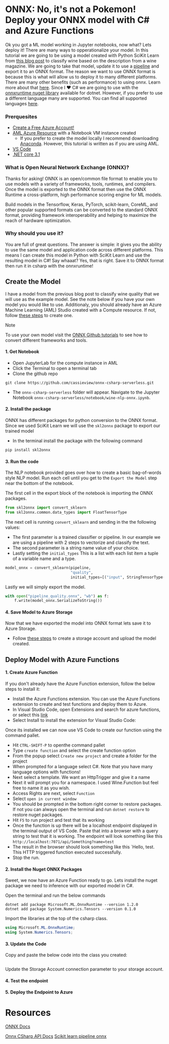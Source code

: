 # ONNX: No, it's not a Pokemon! Deploy your ONNX model with C# and Azure Functions

Ok you got a ML model working in Jupyter notebooks, now what? Lets deploy it! There are many ways to opperationalize your model. In this tutorial we are going to be using a model created with Python SciKit Learn from [this blog post]() to classify wine based on the description from a wine magazine. We are going to take that model, update it to use a [pipeline]() and export it to an ONNX format. The reason we want to use ONNX format is because this is what will allow us to deploy it to many different platforms. There are many other benefits (such as performance) to using onnx. Learn more about that [here](). Since I ♥ C# we are going to use with the [onnxruntime nuget library]() available for dotnet. However, if you prefer to use a different language many are supported. You can find all supported languages [here]().

### Prerquesites

- [Create a Free Azure Account!]()
- [AML Azure Resource]() with a Notebook VM instance created
  - If you prefer to create the model locally I recommend downloading [Anaconda](). However, this tutorial is written as if you are using AML.
- [VS Code]()
- [.NET core 3.1](https://dotnet.microsoft.com/download)

### What is Open Neural Network Exchange (ONNX)?

Thanks for asking! ONNX is an open/common file format to enable you to use models with a variety of frameworks, tools, runtimes, and compilers. Once the model is exported to the ONNX format then use the ONNX Runtime a cross-platform, high performance scoring engine for ML models.

Build models in the Tensorflow, Keras, PyTorch, scikit-learn, CoreML, and other popular supported formats can be converted to the standard ONNX format, providing framework interoperability and helping to maximize the reach of hardware optimization.

### Why should you use it?

You are full of great questions. The answer is simple: it gives you the ability to use the same model and application code across different platforms. This means I can create this model in Python with SciKit Learn and use the resulting model in C#! Say whaaat? Yes, that is right. Save it to ONNX format then run it in csharp with the onnxruntime!

## Create the Model

I have a model from the previous blog post to classify wine quality that we will use as the example model. See the note below if you have your own model you would like to use. Additionaly, you should already have an Azure Machine Learning (AML) Studio created with a Compute resource. If not, follow [these steps]() to create one.

> [!NOTE]
> To use your own model visit the [ONNX Github tutorials](https://github.com/onnx/tutorials#converting-to-onnx-format) to see how to convert different frameworks and tools.

#### 1. Get Notebook

- Open JupyterLab for the compute instance in AML
- Click the Terminal to open a terminal tab
- Clone the github repo

```shell
git clone https://github.com/cassieview/onnx-csharp-serverless.git
```

- The `onnx-csharp-serverless` folder will appear. Navigate to the Jupyter Notebook `onnx-csharp-serverless/notebook/wine-nlp-onnx.ipynb`.

#### 2. Install the package

ONNX has different packages for python conversion to the ONNX format. Since we used SciKit Learn we will use the `skl2onnx` package to export our trained model

- In the terminal install the package with the following command

```python
pip install skl2onnx
```

#### 3. Run the code

The NLP notebook provided goes over how to create a basic bag-of-words style NLP model. Run each cell until you get to the `Export the Model` step near the bottom of the notebook.

The first cell in the export block of the notebook is importing the ONNX packages.

```python
from skl2onnx import convert_sklearn
from skl2onnx.common.data_types import FloatTensorType
```

The next cell is running `convert_sklearn` and sending in the the following values:

- The first parameter is a trained classifier or pipeline. In our example we are using a pipeline with 2 steps to vectorize and classify the text.
- The second parameter is a string name value of your choice.
- Lastly setting the `initial_types` This is a list with each list item a tuple of a variable name and a type.

```python
model_onnx = convert_sklearn(pipeline,
                             "quality",
                             initial_types=[("input", StringTensorType([None, 1]))])
```

Lastly we will simply export the model.

```python
with open("pipeline_quality.onnx", "wb") as f:
    f.write(model_onnx.SerializeToString())
```

#### 4. Save Model to Azure Storage

Now that we have exported the model into ONNX format lets save it to Azure Storage.

- Follow [these steps](https://docs.microsoft.com/en-us/azure/storage/blobs/storage-quickstart-blobs-portal?WT_cassieb) to create a storage account and upload the model created.

## Deploy Model with Azure Functions

#### 1. Create Azure Function

If you don't already have the Azure Function extension, follow the below steps to install it:

- Install the Azure Functions extension. You can use the Azure Functions extension to create and test functions and deploy them to Azure.
- In Visual Studio Code, open Extensions and search for azure functions, or select this [link](vscode:extension/ms-azuretools.vscode-azurefunctions)
- Select Install to install the extension for Visual Studio Code:

Once its installed we can now use VS Code to create our function using the command pallet.

- Hit `CTRL-SHIFT-P` to openthe command pallet
- Type `create function` and select the create function option
- From the popup select `Create new project` and create a folder for the project
- When prompted for a language select C#. Note that you have many language options with functions!
- Next select a template. We want an HttpTrigger and give it a name
- Next it will prompt you for a namespace. I used Wine.Function but feel free to name it as you wish.
- Access Rights are next, select `Function`
- Select `open in current window`
- You should be prompted in the bottom right corner to restore packages. If not you can always open the terminal and run `dotnet restore` to restore nuget packages.
- Hit `F5` to run project and test that its working
- Once the function is up there will be a localhost endpoint displayed in the terminal output of VS Code. Paste that into a browser with a query string to test that it is working. The endpoint will look something like this `http://localhost:7071/api/Something?name=test`
- The result in the browser should look something like this `Hello, test. This HTTP triggered function executed successfully.
- Stop the run.

#### 2. Install the Nuget ONNX Packages

Sweet, we now have an Azure Function ready to go. Lets install the nuget package we need to inference with our exported model in C#.

Open the terminal and run the below commands

```dotnetcli
dotnet add package Microsoft.ML.OnnxRuntime --version 1.2.0
dotnet add package System.Numerics.Tensors --version 0.1.0
```

Import the libraries at the top of the csharp class.

```csharp
using Microsoft.ML.OnnxRuntime;
using System.Numerics.Tensors;
```

#### 3. Update the Code

Copy and paste the below code into the class you created:

```csharp

```

Update the Storage Account connection parameter to your storage account.

#### 4. Test the endpoint

#### 5. Deploy the Endpoint to Azure

# Resources

[ONNX Docs](https://docs.microsoft.com/en-us/azure/machine-learning/concept-onnx)

[Onnx CSharp API Docs](https://github.com/microsoft/onnxruntime/blob/master/docs/CSharp_API.md)
[Scikit learn pipeline onnx](http://onnx.ai/sklearn-onnx/auto_examples/plot_tfidfvectorizer.html#l-example-tfidfvectorizer)
[](https://github.com/Microsoft/onnxruntime)
